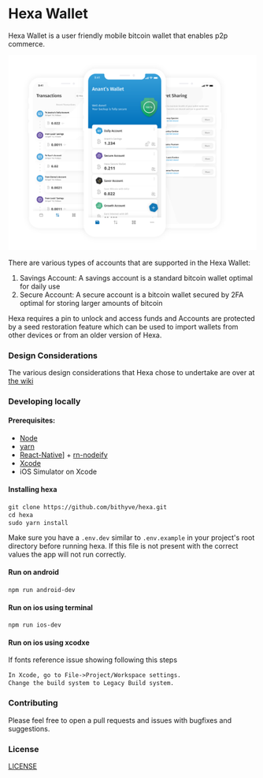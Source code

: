 # Hexa Wallet
  
Hexa Wallet is a user friendly mobile bitcoin wallet that enables p2p commerce.
   
![Hexa Wallet](hexa.png)
   
There are various types of accounts that are supported in the Hexa Wallet:

1. Savings Account: A savings account is a standard bitcoin wallet optimal for daily use
2. Secure Account: A secure account is a bitcoin wallet secured by 2FA optimal for storing larger amounts of bitcoin  
      
Hexa requires a pin to unlock and access funds and Accounts are protected by a seed restoration feature which can be used to import wallets from other devices or from an older version of Hexa.

### Design Considerations
    
The various design considerations that Hexa chose to undertake are over at [the wiki](https://github.com/thecryptobee/Hexa-Wallet/wiki/Design-Considerations)
    
### Developing locally   
  
#### Prerequisites:
- [Node](https://nodejs.org/en/)
- [yarn](https://www.npmjs.com/package/yarn)
- [React-Native](https://www.npmjs.com/package/react-native)] + [rn-nodeify](https://www.npmjs.com/package/rn-nodeify)
- [Xcode](https://developer.apple.com/xcode/)
- iOS Simulator on Xcode

#### Installing hexa
```
git clone https://github.com/bithyve/hexa.git
cd hexa
sudo yarn install
```
Make sure you have a `.env.dev` similar to `.env.example` in your project's root directory before running hexa. If this file is not present with the correct values the app will not run correctly.

#### Run on android
```
npm run android-dev
```

#### Run on ios using terminal
```
npm run ios-dev
```   
#### Run on ios using xcodxe
If fonts reference issue showing following this steps

```
In Xcode, go to File->Project/Workspace settings.
Change the build system to Legacy Build system.
```


### Contributing
Please feel free to open a pull requests and issues with bugfixes and suggestions.
    
### License  
[LICENSE](LICENSE)
